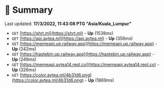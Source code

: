 # 📖 Summary
Last updated: **17/3/2022, 11:43:08 PTG "Asia/Kuala_Lumpur"**

- `GET` [https://shrt.ml](https://shrt.ml) - **Up** (1538ms)
- `GET` [https://api.aytea.ml](https://api.aytea.ml) - **Up** (356ms)
- `GET` [https://memeapi.up.railway.app](https://memeapi.up.railway.app) - **Up** (242ms)
- `GET` [https://hastebin.up.railway.app](https://hastebin.up.railway.app) - **Up** (249ms)
- `GET` [https://memeapi.aytea14.repl.co](https://memeapi.aytea14.repl.co) - **Up** (326ms)
- `GET` [https://color.aytea.ml/4b31d6.png](https://color.aytea.ml/4b31d6.png) - **Up** (1869ms)
